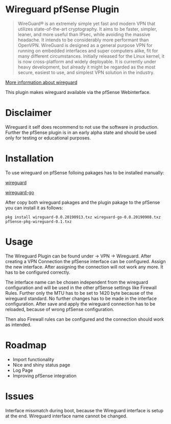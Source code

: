 # Wireguard pfSense Plugin

> WireGuard® is an extremely simple yet fast and modern VPN that utilizes state-of-the-art cryptography. It aims to be faster, simpler, leaner, and more useful than IPsec, while avoiding the massive headache. It intends to be considerably more performant than OpenVPN. WireGuard is designed as a general purpose VPN for running on embedded interfaces and super computers alike, fit for many different circumstances. Initially released for the Linux kernel, it is now cross-platform and widely deployable. It is currently under heavy development, but already it might be regarded as the most secure, easiest to use, and simplest VPN solution in the industry.

[More information about wireguard](https://www.wireguard.com/)

This plugin makes wireguard available via the pfSense Webinterface.

# Disclaimer

Wireguard it self does recommend to not use the software in production.
Further the pfSense plugin is in an early alpha state and should be used only for testing or educational purposes.

# Installation

To use wireguard on pfSense folloing pakages has to be installed manually:

  [wireguard](http://pkg.freebsd.org/FreeBSD:11:amd64/latest/All/wireguard-0.0.20190913.txz)

  [wireguard-go](http://pkg.freebsd.org/FreeBSD:11:amd64/latest/All/wireguard-go-0.0.20190908.txz)

After copy both wireguard pakages and the plugin pakage to the pfSense you can install it as follows:
```	
pkg install wireguard-0.0.20190913.txz wireguard-go-0.0.20190908.txz pfSense-pkg-wireguard-0.1.txz
```

# Usage

The Wireguard Plugin can be found under -> VPN -> Wireguard.
After creating a VPN Connection the pfSense interface can be configured.
Assign the new interface. After assigning the connection will not work any more. It has to be configured correctly.

The interface name can be chosen independent from the wireguard configuration and will be used in the other pfSense settings like Firewall Rules.
Further only the MTU has to be set to 1420 byte because of the wireguard standard. No further changes has to be made in the interface configuration.
After save and apply the wireguard connection has to be reloaded, because of wrong pfSense configuration.

Then also Firewall rules can be configured and the connection should work as intended.

# Roadmap

* Import functionality
* Nice and shiny status page
* Log Page
* Improving pfSense integration

# Issues

Interface missmatch during boot, because the Wireguard interface is setup at the end.
Wireguard interface name cannot be changed.

